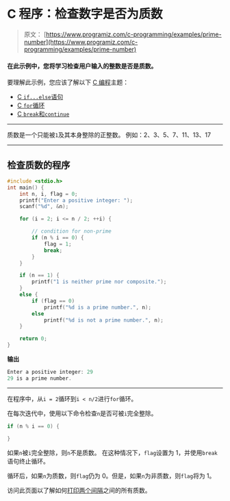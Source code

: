 # C 程序：检查数字是否为质数

> 原文： [https://www.programiz.com/c-programming/examples/prime-number](https://www.programiz.com/c-programming/examples/prime-number)

#### 在此示例中，您将学习检查用户输入的整数是否是质数。

要理解此示例，您应该了解以下 [C 编程](/c-programming "C tutorial")主题：

*   [C `if...else`语句](/c-programming/c-if-else-statement)
*   [C `for`循环](/c-programming/c-for-loop)
*   [C `break`和`continue`](/c-programming/c-break-continue-statement)

* * *

质数是一个只能被`1`及其本身整除的正整数。 例如：2、3、5、7、11、13、17

* * *

## 检查质数的程序

```c
#include <stdio.h>
int main() {
    int n, i, flag = 0;
    printf("Enter a positive integer: ");
    scanf("%d", &n);

    for (i = 2; i <= n / 2; ++i) {

        // condition for non-prime
        if (n % i == 0) {
            flag = 1;
            break;
        }
    }

    if (n == 1) {
        printf("1 is neither prime nor composite.");
    }
    else {
        if (flag == 0)
            printf("%d is a prime number.", n);
        else
            printf("%d is not a prime number.", n);
    }

    return 0;
} 
```

**输出**

```c
Enter a positive integer: 29
29 is a prime number. 
```

* * *

在程序中，从`i = 2`循环到`i < n/2`进行`for`循环。

在每次迭代中，使用以下命令检查`n`是否可被`i`完全整除。

```c
if (n % i == 0) {

} 
```

如果`n`被`i`完全整除，则`n`不是质数。 在这种情况下，`flag`设置为 1，并使用`break`语句终止循环。

循环后，如果`n`为质数，则`flag`仍为 0。但是，如果`n`为非质数，则`flag`将为 1。

访问此页面以了解如何[打印两个间隔](https://www.programiz.com/c-programming/examples/prime-number-intervals)之间的所有质数。